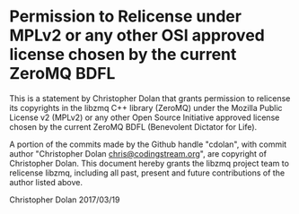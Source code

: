 # Permission to Relicense under MPLv2 or any other OSI approved license chosen by the current ZeroMQ BDFL

This is a statement by Christopher Dolan
that grants permission to relicense its copyrights in the libzmq C++
library (ZeroMQ) under the Mozilla Public License v2 (MPLv2) or any other 
Open Source Initiative approved license chosen by the current ZeroMQ 
BDFL (Benevolent Dictator for Life).

A portion of the commits made by the Github handle "cdolan", with
commit author "Christopher Dolan <chris@codingstream.org>", are copyright of Christopher Dolan.
This document hereby grants the libzmq project team to relicense libzmq, 
including all past, present and future contributions of the author listed above.

Christopher Dolan
2017/03/19
